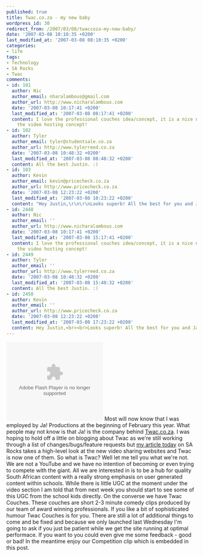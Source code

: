 ```yaml
---
published: true
title: Twac.co.za - my new baby
wordpress_id: 30
redirect_from: /2007/03/08/twaccoza-my-new-baby/
date: '2007-03-08 10:10:35 +0200'
last_modified_at: '2007-03-08 08:10:35 +0200'
categories:
- life
tags:
- Technology
- SA Rocks
- Twac
comments:
- id: 101
  author: Nic
  author_email: nharalambous@gmail.com
  author_url: http://www.nicharalambous.com
  date: '2007-03-08 10:17:41 +0200'
  last_modified_at: '2007-03-08 08:17:41 +0200'
  content: I love the professional couches idea/concept, it is a nice new twist on
    the video hosting concept!
- id: 102
  author: Tyler
  author_email: tyler@studentsale.co.za
  author_url: http://www.tylerreed.co.za
  date: '2007-03-08 10:48:32 +0200'
  last_modified_at: '2007-03-08 08:48:32 +0200'
  content: All the best Justin. :)
- id: 103
  author: Kevin
  author_email: kevin@pricecheck.co.za
  author_url: http://www.pricecheck.co.za
  date: '2007-03-08 12:23:22 +0200'
  last_modified_at: '2007-03-08 10:23:22 +0200'
  content: "Hey Justin,\r\n\r\nLooks superb! All the best for you and Ja!"
- id: 2448
  author: Nic
  author_email: ''
  author_url: http://www.nicharalambous.com
  date: '2007-03-08 10:17:41 +0200'
  last_modified_at: '2007-03-08 15:17:41 +0200'
  content: I love the professional couches idea/concept, it is a nice new twist on
    the video hosting concept!
- id: 2449
  author: Tyler
  author_email: ''
  author_url: http://www.tylerreed.co.za
  date: '2007-03-08 10:48:32 +0200'
  last_modified_at: '2007-03-08 15:48:32 +0200'
  content: All the best Justin. :)
- id: 2450
  author: Kevin
  author_email: ''
  author_url: http://www.pricecheck.co.za
  date: '2007-03-08 12:23:22 +0200'
  last_modified_at: '2007-03-08 17:23:22 +0200'
  content: Hey Justin,<br><br>Looks superb! All the best for you and Ja!
---
```

<embed src="http://www.twac.co.za/dl/flvplayer.swf" width="256" height="208" bgcolor="#FFFFFF" type="application/x-shockwave-flash" pluginspage="http://www.macromedia.com/go/getflashplayer"  flashvars="file=http://www.twac.co.za/dl/twacviralpromo.flv&overstretch=false&showdigits=true&autostart=false&image=http://www.twac.co.za/images/twac-preview.jpg&logo=http://www.twac.co.za/images/twac.png&showicons=false&bufferlength=20&volume=100&lightcolor=0x004c97&backcolor=0x000000&frontcolor=0xCCCCCC" /></embed>
Most will now know that I was employed by Ja! Productions at the beginning of February this year. What people may not know is that Ja! is the company behind <a href="http://www.twac.co.za">Twac.co.za</a>. I was hoping to hold off a little on blogging about Twac as we're still working through a list of changes/bugs/feature requests but <a href="http://sarocks.co.za/?p=67">my article today</a> on SA Rocks takes a high-level look at the new video sharing websites and Twac is now one of them.
So what is Twac? Well let me tell you what we're not. We are not a YouTube and we have no intention of becoming or even trying to compete with the giant. All we are interested in is to be a hub for quality South African content with a really strong emphasis on user generated content within schools. While there is little UGC at the moment under the video section I am told that from next week you should start to see some of this UGC from the school kids directly.
On the converse we have Twac Couches. These couches are short 2-3 minute comedy clips produced by our team of award winning professionals. If you like a bit of sophisticated humour Twac Couches is for you.
There are still a lot of additional things to come and be fixed and because we only launched last Wednesday I'm going to ask if you just be patient while we get the site running at optimal performace. If you want to you could even give me some feedback - good or bad! In the meantime enjoy our Competition clip which is embedded in this post.
